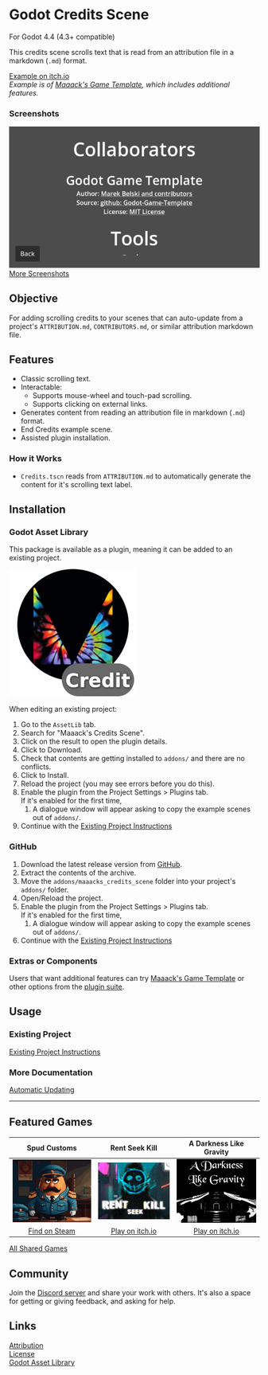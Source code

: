 # Godot Credits Scene
For Godot 4.4 (4.3+ compatible)

This credits scene scrolls text that is read from an attribution file in a markdown (`.md`) format.

[Example on itch.io](https://maaack.itch.io/godot-game-template)  
_Example is of [Maaack's Game Template](https://github.com/Maaack/Godot-Game-Template), which includes additional features._

### Screenshots

![Credits Screen](/addons/maaacks_credits_scene/media/Screenshot-3-5.png)  
[More Screenshots](/addons/maaacks_credits_scene/docs/Screenshots.md)  

## Objective

For adding scrolling credits to your scenes that can auto-update from a project's `ATTRIBUTION.md`, `CONTRIBUTORS.md`, or similar attribution markdown file.

## Features

- Classic scrolling text.
- Interactable:
  - Supports mouse-wheel and touch-pad scrolling.
  - Supports clicking on external links.
- Generates content from reading an attribution file in markdown (`.md`) format.
- End Credits example scene.
- Assisted plugin installation.

### How it Works

- `Credits.tscn` reads from `ATTRIBUTION.md` to automatically generate the content for it's scrolling text label.  

## Installation

### Godot Asset Library
This package is available as a plugin, meaning it can be added to an existing project. 

![Package Icon](/addons/maaacks_credits_scene/media/credits_scene-icon-black-transparent-256x256.png)  

When editing an existing project:

1.  Go to the `AssetLib` tab.
2.  Search for "Maaack's Credits Scene".
3.  Click on the result to open the plugin details.
4.  Click to Download.
5.  Check that contents are getting installed to `addons/` and there are no conflicts.
6.  Click to Install.
7.  Reload the project (you may see errors before you do this).
8.  Enable the plugin from the Project Settings > Plugins tab.  
	If it's enabled for the first time,
	1.  A dialogue window will appear asking to copy the example scenes out of `addons/`.
9.  Continue with the [Existing Project Instructions](/addons/maaacks_credits_scene/docs/ExistingProject.md)  


### GitHub


1.  Download the latest release version from [GitHub](https://github.com/Maaack/Godot-Credits-Scene/releases/latest).  
2.  Extract the contents of the archive.
3.  Move the `addons/maaacks_credits_scene` folder into your project's `addons/` folder.  
4.  Open/Reload the project.  
5.  Enable the plugin from the Project Settings > Plugins tab.  
	If it's enabled for the first time,
	1.  A dialogue window will appear asking to copy the example scenes out of `addons/`.
6.  Continue with the [Existing Project Instructions](/addons/maaacks_credits_scene/docs/ExistingProject.md) 

### Extras or Components

Users that want additional features can try [Maaack's Game Template](https://github.com/Maaack/Godot-Game-Template) or other options from the [plugin suite](/addons/maaacks_credits_scene/docs/PluginSuite.md).  

## Usage

### Existing Project

[Existing Project Instructions](/addons/maaacks_credits_scene/docs/ExistingProject.md)  

### More Documentation

[Automatic Updating](/addons/maaacks_credits_scene/docs/AutomaticUpdating.md)  

---

## Featured Games

| Spud Customs | Rent Seek Kill  | A Darkness Like Gravity  |  
| :-------:| :-------: | :-------: |
![Spud Customs](/addons/maaacks_credits_scene/media/thumbnail-game-spud-customs.png)  |  ![Rent-Seek-Kill](/addons/maaacks_credits_scene/media/thumbnail-game-rent-seek-kill.png)  |  ![A Darkness Like Gravity](/addons/maaacks_credits_scene/media/thumbnail-game-a-darkness-like-gravity.png)  |
[Find on Steam](https://store.steampowered.com/app/3291880/Spud_Customs/) | [Play on itch.io](https://xandruher.itch.io/rent-seek-kill)  |  [Play on itch.io](https://maaack.itch.io/a-darkness-like-gravity)  |


[All Shared Games](/addons/maaacks_credits_scene/docs/GamesMade.md)  


## Community

Join the [Discord server](https://discord.gg/AyZrJh5AMp ) and share your work with others. It's also a space for getting or giving feedback, and asking for help. 
 

## Links
[Attribution](/addons/maaacks_credits_scene/ATTRIBUTION.md)  
[License](/addons/maaacks_credits_scene/LICENSE.txt)  
[Godot Asset Library](https://godotengine.org/asset-library/asset/2932)  
